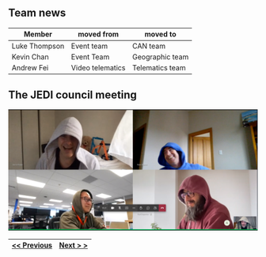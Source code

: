 ## Team news
| Member | moved from | moved to |
|--------|------------|----------|
|Luke Thompson|Event team|CAN team|
|Kevin Chan|Event Team|Geographic team|
|Andrew Fei|Video telematics|Telematics team|
## The JEDI council meeting
![](images/2022-08-25_10-04.png)

| [<< Previous](https://github.com/gerrievisagie/FY23Q3_PDE_SHOW_AND_TELL/blob/main/2.md) | [Next > >](https://github.com/gerrievisagie/FY23Q3_PDE_SHOW_AND_TELL/blob/main/4.md) |
|-----------------------------------------------------------------------------------------|--------------------------------------------------------------------------------------| 
